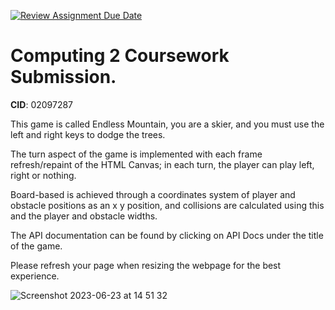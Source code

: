 [![Review Assignment Due Date](https://classroom.github.com/assets/deadline-readme-button-24ddc0f5d75046c5622901739e7c5dd533143b0c8e959d652212380cedb1ea36.svg)](https://classroom.github.com/a/uu0DCd-8)
# Computing 2 Coursework Submission.
**CID**: 02097287

This game is called Endless Mountain, you are a skier, and you must use the left and right keys to dodge the trees.

The turn aspect of the game is implemented with each frame refresh/repaint of the HTML Canvas; in each turn, the player can play left, right or nothing.

Board-based is achieved through a coordinates system of player and obstacle positions as an x y position, and collisions are calculated using this and the player and obstacle widths.

The API documentation can be found by clicking on API Docs under the title of the game.

Please refresh your page when resizing the webpage for the best experience.

![Screenshot 2023-06-23 at 14 51 32](https://github.com/DE1-Computing-2-2023/computing-2-coursework-sollykurzman/assets/73850485/4df2be39-698e-4862-8d15-92c55f5c5170)
